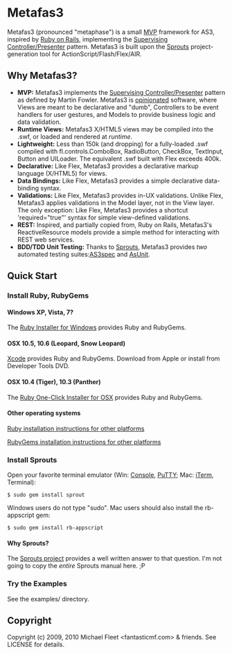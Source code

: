 # Metafas3 #

Metafas3 (pronounced "metaphase") is a small [MVP](http://martinfowler.com/eaaDev/uiArchs.html#Model-view-presentermvp) framework for AS3, inspired by [Ruby on Rails](http://rubyonrails.org/), implementing the [Supervising Controller/Presenter](http://martinfowler.com/eaaDev/SupervisingPresenter.html) pattern. Metafas3 is built upon the [Sprouts](http://projectsprouts.org) project-generation tool for ActionScript/Flash/Flex/AIR.

## Why Metafas3? ##

* **MVP:** Metafas3 implements the [Supervising Controller/Presenter](http://martinfowler.com/eaaDev/SupervisingPresenter.html) pattern as defined by Martin Fowler. Metafas3 is [opinionated](http://gettingreal.37signals.com/ch04_Make_Opinionated_Software.php) software, where Views are meant to be declarative and "dumb", Controllers to be event handlers for user gestures, and Models to provide business logic and data validation.
* **Runtime Views:** Metafas3 X/HTML5 views may be compiled into the .swf, or loaded and rendered at *runtime*.
* **Lightweight:** Less than 150k (and dropping) for a fully-loaded .swf compiled with fl.controls.ComboBox, RadioButton, CheckBox, TextInput, Button and UILoader. The equivalent .swf built with Flex exceeds 400k.
* **Declarative:** Like Flex, Metafas3 provides a declarative markup language (X/HTML5) for views.
* **Data Bindings:** Like Flex, Metafas3 provides a simple declarative data-binding syntax.
* **Validations:** Like Flex, Metafas3 provides in-UX validations. Unlike Flex, Metafas3 applies validations in the Model layer, not in the View layer. The only exception: Like Flex, Metafas3 provides a shortcut 'required="true"' syntax for simple view-defined validations.
* **REST:** Inspired, and partially copied from, Ruby on Rails, Metafas3's ReactiveResource models provide a simple method for interacting with REST web services.
* **BDD/TDD Unit Testing:** Thanks to [Sprouts](http://projectsprouts.org), Metafas3 provides *two* automated testing suites:[AS3spec](http://github.com/fantasticmf/as3spec) and [AsUnit](http://github.com/lukebayes/asunit/).

## Quick Start ##

### Install Ruby, RubyGems ###

#### Windows XP, Vista, 7? ####

The [Ruby Installer for Windows](http://rubyinstaller.org/) provides Ruby and RubyGems.

#### OSX 10.5, 10.6 (Leopard, Snow Leopard) ####

[Xcode](http://developer.apple.com/technology/xcode.html) provides Ruby and RubyGems. Download from Apple or install from Developer Tools DVD.

#### OSX 10.4 (Tiger), 10.3 (Panther) ####

The [Ruby One-Click Installer for OSX](http://rubyosx.rubyforge.org/) provides Ruby and RubyGems.

#### Other operating systems ####

[Ruby installation instructions for other platforms](http://www.ruby-lang.org/en/downloads/)

[RubyGems installation instructions for other platforms](http://docs.rubygems.org/read/chapter/3)

### Install Sprouts ###

Open your favorite terminal emulator (Win: [Console](http://console.sourceforge.net), [PuTTY](http://www.chiark.greenend.org.uk/~sgtatham/putty/); Mac:  [iTerm](http://console.sourceforge.net), Terminal):

    $ sudo gem install sprout

Windows users do not type "sudo". Mac users should also install the rb-appscript gem:

    $ sudo gem install rb-appscript

#### Why Sprouts? ####

The [Sprouts project](http://www.projectsprouts.org) provides a well written answer to that question. I'm not going to copy the *entire* Sprouts manual here. ;P

### Try the Examples ###

See the examples/ directory.


## Copyright

Copyright (c) 2009, 2010 Michael Fleet <fantasticmf.com> & friends. See LICENSE for details.